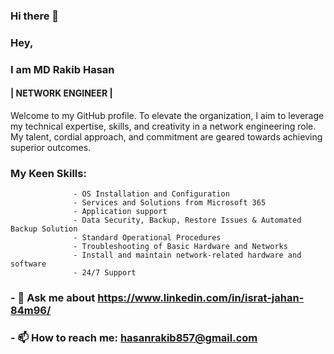 ### Hi there 👋

### Hey, 
### I am MD Rakib Hasan 
#### | NETWORK ENGINEER | 



Welcome to my GitHub profile. To elevate the organization, I aim to leverage my technical expertise, skills, and creativity in a network engineering role. My talent, cordial approach, and commitment are geared towards achieving superior outcomes.

### My Keen Skills:
                  - OS Installation and Configuration
                  - Services and Solutions from Microsoft 365
                  - Application support 
                  - Data Security, Backup, Restore Issues & Automated Backup Solution
                  - Standard Operational Procedures
                  - Troubleshooting of Basic Hardware and Networks
                  - Install and maintain network-related hardware and software
                  - 24/7 Support

 
### - 💬 Ask me about https://www.linkedin.com/in/israt-jahan-84m96/ 
### - 📫 How to reach me: hasanrakib857@gmail.com


